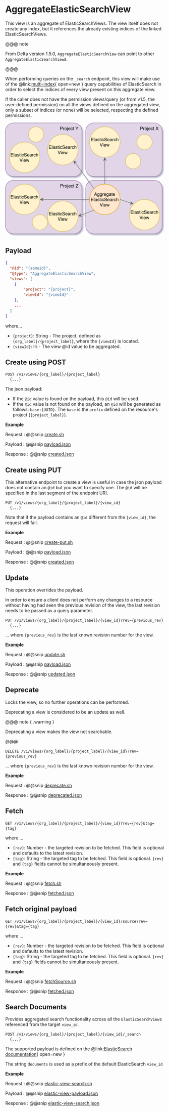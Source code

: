 # AggregateElasticSearchView

This view is an aggregate of ElasticSearchViews. The view itself does not create any index, but it references the 
already existing indices of the linked ElasticSearchViews.

@@@ note

From Delta version 1.5.0,  `AggregateElasticSearchView` can point to other `AggregateElasticSearchView`s. 

@@@

When performing queries on the `_search` endpoint, this view will make use of the 
@link:[multi-index](https://www.elastic.co/guide/en/elasticsearch/reference/current/api-conventions.html#api-multi-index){ open=new } query 
capabilities of ElasticSearch in order to select the indices of every view present on this aggregate view.

If the caller does not have the permission views/query (or from v1.5, the user-defined permission) on all the views defined on the aggregated view,
only a subset of indices (or none) will be selected, respecting the defined permissions.

![Aggregate ElasticSearchView](../assets/views/elasticsearch/aggregate-view.png "Aggregate ElasticSearchView")

## Payload

```json
{
  "@id": "{someid}",
  "@type": "AggregateElasticSearchView",
  "views": [ 
    {
        "project": "{project}",
        "viewId": "{viewId}"
    },
    ...
  ]
}
```

where...
 
- `{project}`: String - The project, defined as `{org_label}/{project_label}`, where the `{viewId}` is located.
- `{viewId}`: Iri - The view @id value to be aggregated.

## Create using POST

```
POST /v1/views/{org_label}/{project_label}
  {...}
```

The json payload:

- If the `@id` value is found on the payload, this `@id` will be used.
- If the `@id` value is not found on the payload, an `@id` will be generated as follows: `base:{UUID}`. The `base` is the
  `prefix` defined on the resource's project (`{project_label}`).

**Example**

Request
:   @@snip [create.sh](../assets/views/elasticsearch/create-aggregate.sh)

Payload
:   @@snip [payload.json](../assets/views/elasticsearch/payload-aggregate.json)

Response
:   @@snip [created.json](../assets/views/elasticsearch/created-aggregate.json)

## Create using PUT

This alternative endpoint to create a view is useful in case the json payload does not contain an `@id` but you want to
specify one. The `@id` will be specified in the last segment of the endpoint URI.

```
PUT /v1/views/{org_label}/{project_label}/{view_id}
  {...}
```

Note that if the payload contains an `@id` different from the `{view_id}`, the request will fail.

**Example**

Request
:   @@snip [create-put.sh](../assets/views/elasticsearch/create-put-aggregate.sh)

Payload
:   @@snip [payload.json](../assets/views/elasticsearch/payload-aggregate.json)

Response
:   @@snip [created.json](../assets/views/elasticsearch/created-put-aggregate.json)

## Update

This operation overrides the payload.

In order to ensure a client does not perform any changes to a resource without having had seen the previous revision of
the view, the last revision needs to be passed as a query parameter.

```
PUT /v1/views/{org_label}/{project_label}/{view_id}?rev={previous_rev}
  {...}
```

... where `{previous_rev}` is the last known revision number for the view.

**Example**

Request
:   @@snip [update.sh](../assets/views/elasticsearch/update-aggregate.sh)

Payload
:   @@snip [payload.json](../assets/views/elasticsearch/payload-aggregate.json)

Response
:   @@snip [updated.json](../assets/views/elasticsearch/updated-aggregate.json)

## Deprecate

Locks the view, so no further operations can be performed.

Deprecating a view is considered to be an update as well.

@@@ note { .warning }

Deprecating a view makes the view not searchable.

@@@

```
DELETE /v1/views/{org_label}/{project_label}/{view_id}?rev={previous_rev}
```

... where `{previous_rev}` is the last known revision number for the view.

**Example**

Request
:   @@snip [deprecate.sh](../assets/views/elasticsearch/deprecate-aggregate.sh)

Response
:   @@snip [deprecated.json](../assets/views/elasticsearch/deprecated-aggregate.json)

## Fetch

```
GET /v1/views/{org_label}/{project_label}/{view_id}?rev={rev}&tag={tag}
```

where ...

- `{rev}`: Number - the targeted revision to be fetched. This field is optional and defaults to the latest revision.
- `{tag}`: String - the targeted tag to be fetched. This field is optional.
  `{rev}` and `{tag}` fields cannot be simultaneously present.

**Example**

Request
:   @@snip [fetch.sh](../assets/views/elasticsearch/fetch-aggregate.sh)

Response
:   @@snip [fetched.json](../assets/views/elasticsearch/fetched-aggregate.json)

## Fetch original payload

```
GET /v1/views/{org_label}/{project_label}/{view_id}/source?rev={rev}&tag={tag}
```

where ...

- `{rev}`: Number - the targeted revision to be fetched. This field is optional and defaults to the latest revision.
- `{tag}`: String - the targeted tag to be fetched. This field is optional.
  `{rev}` and `{tag}` fields cannot be simultaneously present.

**Example**

Request
:   @@snip [fetchSource.sh](../assets/views/elasticsearch/fetch-source-aggregate.sh)

Response
:   @@snip [fetched.json](../assets/views/elasticsearch/payload-aggregate.json)

## Search Documents

Provides aggregated search functionality across all the `ElasticSearchView`s referenced from the target `view_id`.

```
POST /v1/views/{org_label}/{project_label}/{view_id}/_search
  {...}
```
The supported payload is defined on the 
@link:[ElasticSearch documentation](https://www.elastic.co/guide/en/elasticsearch/reference/current/search-search.html#search-search-api-request-body){ open=new }

The string `documents` is used as a prefix of the default ElasticSearch `view_id`

**Example**

Request
:   @@snip [elastic-view-search.sh](../assets/views/elasticsearch/search-aggregate.sh)

Payload
:   @@snip [elastic-view-payload.json](../assets/views/elasticsearch/search-payload.json)

Response
:   @@snip [elastic-view-search.json](../assets/views/elasticsearch/search-results.json)
